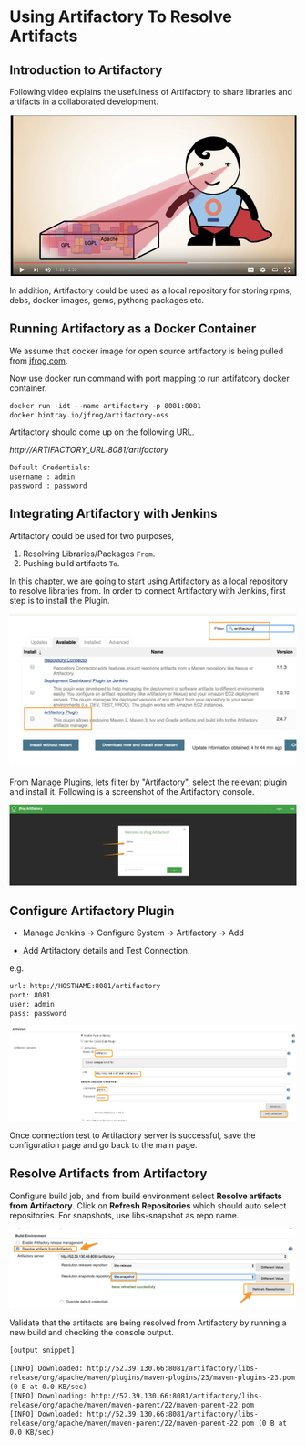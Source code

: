# Using Artifactory To Resolve Artifacts

## Introduction to Artifactory

Following video explains the usefulness of Artifactory to share libraries and artifacts in a collaborated development.

[![Introduction to Artifactory](images/chap9/artifactory_intro.png)](https://youtu.be/aa4YBDUDWy0 "Introduction to Artifactory")

In addition, Artifactory could be used as a local repository for storing rpms, debs, docker images, gems, pythong packages etc.

## Running Artifactory as a Docker Container

We assume that docker image for open source artifactory is being pulled from [jfrog.com](https://www.jfrog.com/open-source/).

Now use docker run command with port mapping to run artifatcory docker container.

```
docker run -idt --name artifactory -p 8081:8081 docker.bintray.io/jfrog/artifactory-oss
```

Artifactory should come up on the following URL.

*http://ARTIFACTORY_URL:8081/artifactory*

```
Default Credentials:
username : admin
password : password  
```

## Integrating Artifactory with Jenkins

Artifactory could be used for two purposes,

  1. Resolving Libraries/Packages `From`.
  2. Pushing build artifacts `To`.

In this chapter, we are going to start using Artifactory as a local repository to resolve libraries from. In order to connect Artifactory with Jenkins, first step is to install the Plugin.

![Installing Artifactory Plugin](images/chap9/artifactory_plugin.jpg)

From Manage Plugins, lets filter by "Artifactory", select the relevant plugin and install it. Following is a screenshot of the Artifactory console.

![ Artifactory Console](images/chap9/artifactory_login.jpg)

## Configure Artifactory Plugin

* Manage Jenkins -> Configure System -> Artifactory -> Add

* Add Artifactory details and Test Connection.

e.g.

```
url: http://HOSTNAME:8081/artifactory  
port: 8081  
user: admin  
pass: password  
```

![Configuring  Artifactory Plugin](images/chap9/artifactory_configs.jpg)

Once connection test to Artifactory server is successful, save the configuration page and go back to the main page.

## Resolve Artifacts from Artifactory

Configure build job, and from build environment select **Resolve artifacts from Artifactory**. Click on **Refresh Repositories** which should auto select repositories. For snapshots, use libs-snapshot as repo name.

![Resolve Artifacts from Artifactory ](images/chap9/resolve.png)

Validate that the artifacts are being resolved from Artifactory by running a new build and checking the console output.

```
[output snippet]

[INFO] Downloaded: http://52.39.130.66:8081/artifactory/libs-release/org/apache/maven/plugins/maven-plugins/23/maven-plugins-23.pom (0 B at 0.0 KB/sec)
[INFO] Downloading: http://52.39.130.66:8081/artifactory/libs-release/org/apache/maven/maven-parent/22/maven-parent-22.pom
[INFO] Downloaded: http://52.39.130.66:8081/artifactory/libs-release/org/apache/maven/maven-parent/22/maven-parent-22.pom (0 B at 0.0 KB/sec)
```
